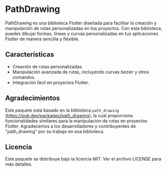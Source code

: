 # PathDrawing

PathDrawing es una biblioteca Flutter diseñada para facilitar la creación y manipulación de rutas
personalizadas en tus proyectos. Con esta biblioteca, puedes dibujar formas, líneas y curvas
personalizadas en tus aplicaciones Flutter de manera sencilla y flexible.

## Características

- Creación de rutas personalizadas.
- Manipulación avanzada de rutas, incluyendo curvas bezier y otros comandos.
- Integración fácil en proyectos Flutter.

## Agradecimientos

Este paquete está basado en la biblioteca `path_drawing` (https://pub.dev/packages/path_drawing), la
cual proporciona funcionalidades similares para la manipulación de rutas en proyectos Flutter.
Agradecemos a los desarrolladores y contribuyentes de "path_drawing" por su trabajo en esa
biblioteca.

## Licencia

Este paquete se distribuye bajo la licencia MIT. Ver el archivo LICENSE para más detalles.

